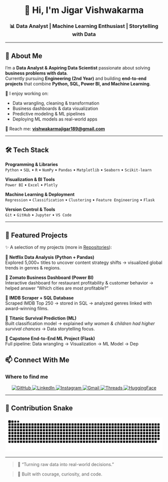 <h1 align="center">👋 Hi, I'm Jigar Vishwakarma</h1>
<h3 align="center">📊 Data Analyst | Machine Learning Enthusiast | Storytelling with Data</h3>

---

## 🚀 About Me  
I’m a **Data Analyst & Aspiring Data Scientist** passionate about solving **business problems with data**.  
Currently pursuing **Engineering (2nd Year)** and building **end-to-end projects** that combine **Python, SQL, Power BI, and Machine Learning**.  

🔹 I enjoy working on:  
- Data wrangling, cleaning & transformation  
- Business dashboards & data visualization  
- Predictive modeling & ML pipelines  
- Deploying ML models as real-world apps  

📩 Reach me: **vishwakarmajigar189@gmail.com**  

---

## 🛠️ Tech Stack  

**Programming & Libraries**  
`Python` • `SQL` • `R` • `NumPy` • `Pandas` • `Matplotlib` • `Seaborn` • `Scikit-learn`

**Visualization & BI Tools**  
`Power BI` • `Excel` • `Plotly`  

**Machine Learning & Deployment**  
`Regression` • `Classification` • `Clustering` • `Feature Engineering` • `Flask`

**Version Control & Tools**  
`Git` • `GitHub` • `Jupyter` • `VS Code`

---

## 📂 Featured Projects  

✨ A selection of my projects (more in [Repositories](#)):  

🔹 **Netflix Data Analysis (Python + Pandas)**  
Explored 5,000+ titles to uncover content strategy shifts → visualized global trends in genres & regions.  

🔹 **Zomato Business Dashboard (Power BI)**  
Interactive dashboard for restaurant profitability & customer behavior → helped answer “Which cities are most profitable?”  

🔹 **IMDB Scraper + SQL Database**  
Scraped IMDB Top 250 → stored in SQL → analyzed genres linked with award-winning films.  

🔹 **Titanic Survival Prediction (ML)**  
Built classification model → explained *why women & children had higher survival chances* → Data storytelling focus.  

🔹 **Capstone End-to-End ML Project (Flask)**  
Full pipeline: Data wrangling → Visualization → ML Model → Dep


## 📫 Connect With Me

<h3>Where to find me</h3>

<div align="center">

  <a href="https://github.com/Jiggaarrr" target="_blank">
    <img alt="GitHub" src="https://img.shields.io/badge/GitHub-%2312100E.svg?&style=for-the-badge&logo=Github&logoColor=white" />
  </a>

  <a href="https://www.linkedin.com/in/jigar-vishwakarma-2a8b57309" target="_blank">
    <img alt="LinkedIn" src="https://img.shields.io/badge/LinkedIn-%230077B5.svg?&style=for-the-badge&logo=linkedin&logoColor=white" />
  </a>

  <a href="https://www.instagram.com/jiggaarrr.__/?next=%2F" target="_blank">
    <img alt="Instagram" src="https://img.shields.io/badge/Instagram-%23E4405F.svg?&style=for-the-badge&logo=instagram&logoColor=white" />
  </a>

  <a href="mailto:your_email@gmail.com" target="_blank">
    <img alt="Gmail" src="https://img.shields.io/badge/Gmail-%23D14836.svg?&style=for-the-badge&logo=gmail&logoColor=white" />
  </a>

  <a href="https://www.threads.com/@jiggaarrr.__/media" target="_blank">
    <img alt="Threads" src="https://img.shields.io/badge/Threads-000000.svg?&style=for-the-badge&logo=threads&logoColor=white" />
  </a>

  <a href="https://huggingface.co/your_hf_username" target="_blank">
    <img alt="HuggingFace" src="https://img.shields.io/badge/HuggingFace-FFD21E.svg?&style=for-the-badge&logo=huggingface&logoColor=black" />
  </a>

</div>


---

## 🐍 Contribution Snake

<p align="center">
  <img src="https://github.com/Platane/snk/raw/output/github-contribution-grid-snake.svg" alt="Snake animation" />
</p>

---

> 🧠 “Turning raw data into real-world decisions.”

> 💪 Built with courage, curiosity, and code.
